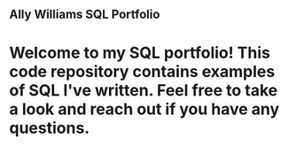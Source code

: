 ## Ally Williams SQL Portfolio

# Welcome to my SQL portfolio! This code repository contains examples of SQL I've written. Feel free to take a look and reach out if you have any questions.
